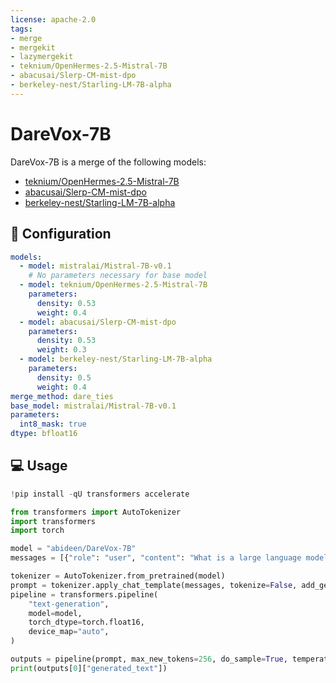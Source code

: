 ```yaml
---
license: apache-2.0
tags:
- merge
- mergekit
- lazymergekit
- teknium/OpenHermes-2.5-Mistral-7B
- abacusai/Slerp-CM-mist-dpo
- berkeley-nest/Starling-LM-7B-alpha
---
```


# DareVox-7B

DareVox-7B is a merge of the following models:
* [teknium/OpenHermes-2.5-Mistral-7B](https://huggingface.co/teknium/OpenHermes-2.5-Mistral-7B)
* [abacusai/Slerp-CM-mist-dpo](https://huggingface.co/abacusai/Slerp-CM-mist-dpo)
* [berkeley-nest/Starling-LM-7B-alpha](https://huggingface.co/berkeley-nest/Starling-LM-7B-alpha)

## 🧩 Configuration

```yaml
models:
  - model: mistralai/Mistral-7B-v0.1
    # No parameters necessary for base model
  - model: teknium/OpenHermes-2.5-Mistral-7B
    parameters:
      density: 0.53
      weight: 0.4
  - model: abacusai/Slerp-CM-mist-dpo
    parameters:
      density: 0.53
      weight: 0.3
  - model: berkeley-nest/Starling-LM-7B-alpha
    parameters:
      density: 0.5
      weight: 0.4
merge_method: dare_ties
base_model: mistralai/Mistral-7B-v0.1
parameters:
  int8_mask: true
dtype: bfloat16
```

## 💻 Usage

```python
!pip install -qU transformers accelerate

from transformers import AutoTokenizer
import transformers
import torch

model = "abideen/DareVox-7B"
messages = [{"role": "user", "content": "What is a large language model?"}]

tokenizer = AutoTokenizer.from_pretrained(model)
prompt = tokenizer.apply_chat_template(messages, tokenize=False, add_generation_prompt=True)
pipeline = transformers.pipeline(
    "text-generation",
    model=model,
    torch_dtype=torch.float16,
    device_map="auto",
)

outputs = pipeline(prompt, max_new_tokens=256, do_sample=True, temperature=0.7, top_k=50, top_p=0.95)
print(outputs[0]["generated_text"])
```